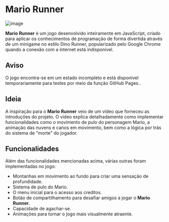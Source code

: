 # Mario Runner
![image](https://github.com/arttturslv/mario-runner/assets/115251355/66ae1737-ad6f-4be7-82cc-b120081a0f53)

**Mario Runner** é um jogo desenvolvido inteiramente em JavaScript, criado para aplicar os conhecimentos de programação de forma divertida através de um minigame no estilo Dino Runner, popularizado pelo Google Chrome quando a conexão com a internet está indisponível.

## Aviso

O jogo encontra-se em um estado incompleto e está disponível temporariamente para testes por meio da função GitHub Pages..

## Ideia

A inspiração para o **Mario Runner** veio de um vídeo que forneceu as introduções do projeto. O vídeo explica detalhadamente como implementar funcionalidades como o movimento de pulo do personagem Mario, a animação das nuvens e canos em movimento, bem como a lógica por trás do sistema de "morte" do jogador.

## Funcionalidades

Além das funcionalidades mencionadas acima, várias outras foram implementadas no jogo:

-   Montanhas em movimento ao fundo para criar uma sensação de profundidade.
-   Sistema de pulo do Mario.
-   O menu inicial para o acesso aos creditos.
-   Botão de compartilhamento para desafiar amigos a jogar o **Mario Runner**.
-   Capacidade de agachar-se.
-  Animações para tornar o jogo mais visualmente atraente.
